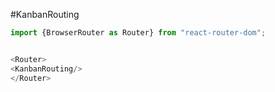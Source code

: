 #KanbanRouting

```js
import {BrowserRouter as Router} from "react-router-dom";


<Router>
<KanbanRouting/>
</Router>

```